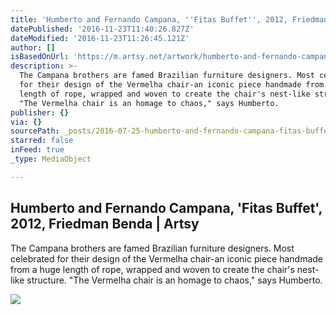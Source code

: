 ```yaml
---
title: 'Humberto and Fernando Campana, ''Fitas Buffet'', 2012, Friedman Benda | Artsy'
datePublished: '2016-11-23T11:40:26.827Z'
dateModified: '2016-11-23T11:26:45.121Z'
author: []
isBasedOnUrl: 'https://m.artsy.net/artwork/humberto-and-fernando-campana-fitas-buffet'
description: >-
  The Campana brothers are famed Brazilian furniture designers. Most celebrated
  for their design of the Vermelha chair-an iconic piece handmade from a huge
  length of rope, wrapped and woven to create the chair's nest-like structure.
  "The Vermelha chair is an homage to chaos," says Humberto.
publisher: {}
via: {}
sourcePath: _posts/2016-07-25-humberto-and-fernando-campana-fitas-buffet-2012-friedma.md
starred: false
inFeed: true
_type: MediaObject

---
```

<article style=""><h1>Humberto and Fernando Campana, 'Fitas Buffet', 2012, Friedman Benda | Artsy</h1><p>The Campana brothers are famed Brazilian furniture designers. Most celebrated for their design of the Vermelha chair-an iconic piece handmade from a huge length of rope, wrapped and woven to create the chair's nest-like structure. "The Vermelha chair is an homage to chaos," says Humberto.</p><img src="https://d32dm0rphc51dk.cloudfront.net/Rkaze35VKPJFn9fJjM2FSQ/normalized.jpg" /></article>